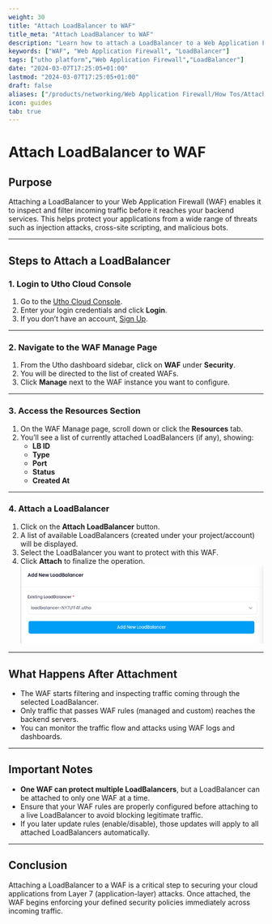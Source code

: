 ```yaml
---
weight: 30
title: "Attach LoadBalancer to WAF"
title_meta: "Attach LoadBalancer to WAF"
description: "Learn how to attach a LoadBalancer to a Web Application Firewall (WAF) to protect your application traffic with advanced filtering and security rules."
keywords: ["WAF", "Web Application Firewall", "LoadBalancer"]
tags: ["utho platform","Web Application Firewall","LoadBalancer"]
date: "2024-03-07T17:25:05+01:00"
lastmod: "2024-03-07T17:25:05+01:00"
draft: false 
aliases: ["/products/networking/Web Application Firewall/How Tos/Attach Loadbalancer to WAF"]
icon: guides
tab: true
---
```

# **Attach LoadBalancer to WAF**

## **Purpose**

Attaching a LoadBalancer to your Web Application Firewall (WAF) enables it to inspect and filter incoming traffic before it reaches your backend services. This helps protect your applications from a wide range of threats such as injection attacks, cross-site scripting, and malicious bots.

---

## **Steps to Attach a LoadBalancer**

### **1. Login to Utho Cloud Console**

1. Go to the [Utho Cloud Console](https://console.utho.com/login).
2. Enter your login credentials and click **Login**.
3. If you don’t have an account, [Sign Up](https://console.utho.com/signup).

---

### **2. Navigate to the WAF Manage Page**

1. From the Utho dashboard sidebar, click on **WAF** under **Security**.
2. You will be directed to the list of created WAFs.
3. Click **Manage** next to the WAF instance you want to configure.

---

### **3. Access the Resources Section**

1. On the WAF Manage page, scroll down or click the **Resources** tab.
2. You’ll see a list of currently attached LoadBalancers (if any), showing:
   - **LB ID**
   - **Type**
   - **Port**
   - **Status**
   - **Created At**

---

### **4. Attach a LoadBalancer**

1. Click on the **Attach LoadBalancer** button.
2. A list of available LoadBalancers (created under your project/account) will be displayed.
3. Select the LoadBalancer you want to protect with this WAF.
4. Click **Attach** to finalize the operation.
![alt text](image.png)

---

## **What Happens After Attachment**

- The WAF starts filtering and inspecting traffic coming through the selected LoadBalancer.
- Only traffic that passes WAF rules (managed and custom) reaches the backend servers.
- You can monitor the traffic flow and attacks using WAF logs and dashboards.

---

## **Important Notes**

- **One WAF can protect multiple LoadBalancers**, but a LoadBalancer can be attached to only one WAF at a time.
- Ensure that your WAF rules are properly configured before attaching to a live LoadBalancer to avoid blocking legitimate traffic.
- If you later update rules (enable/disable), those updates will apply to all attached LoadBalancers automatically.

---

## **Conclusion**

Attaching a LoadBalancer to a WAF is a critical step to securing your cloud applications from Layer 7 (application-layer) attacks. Once attached, the WAF begins enforcing your defined security policies immediately across incoming traffic.
